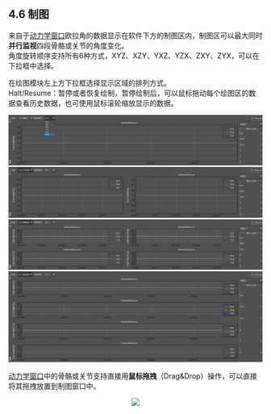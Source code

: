 ## 4.6 制图
来自于[动力学窗口](https://github.com/FOHEART/MotionVenusHelp/blob/v1.3.0/software/kinetics.md)欧拉角的数据显示在软件下方的制图区内，制图区可以最大同时**并行监视**四段骨骼或关节的角度变化。<br>
角度旋转顺序支持所有6种方式，XYZ、XZY、YXZ、YZX、ZXY、ZYX，可以在下拉框中选择。

在绘图模块左上方下拉框选择显示区域的排列方式。<br>
Halt/Resume：暂停或者恢复绘制，暂停绘制后，可以鼠标拖动每个绘图区的数据查看历史数据，也可使用鼠标滚轮缩放显示的数据。

<div align=center>
<img src="https://raw.githubusercontent.com/FOHEART/MotionVenusHelp/v1.3.0/software/plot1x1.png"/>
</div>

<div align=center>
<img src="https://raw.githubusercontent.com/FOHEART/MotionVenusHelp/v1.3.0/software/plot1x2.png"/>
</div>

<div align=center>
<img src="https://raw.githubusercontent.com/FOHEART/MotionVenusHelp/v1.3.0/software/plot2x2.png"/>
</div>

<div align=center>
<img src="https://raw.githubusercontent.com/FOHEART/MotionVenusHelp/v1.3.0/software/plot4x1.png"/>
</div>

[动力学窗口](https://github.com/FOHEART/MotionVenusHelp/blob/v1.3.0/software/kinetics.md)中的骨骼或关节支持直接用**鼠标拖拽**（Drag&Drop）操作，可以直接将其拖拽放置到制图窗口中。

<div align=center>
<img src="https://raw.githubusercontent.com/FOHEART/MotionVenusHelp/v1.3.0/software/kineticdragdropmedium.GIF"/>
</div>

